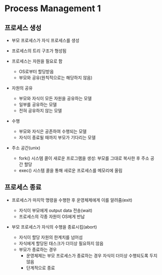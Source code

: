 # Process Management 1

## 프로세스 생성

* 부모 프로세스가 자식 프로세스를 생성

* 프로세스의 트리 구조가 형성됨

* 프로세스는 자원을 필요로 함
    * OS로부터 할당받음
    * 부모와 공유(원칙적으로는 해당하지 않음)

* 자원의 공유
    * 부모와 자식이 모든 자원을 공유하는 모델
    * 일부를 공유하는 모델
    * 전혀 공유하지 않는 모델

* 수행
    * 부모와 자식은 공존하여 수행되는 모델
    * 자식이 종료될 때까지 부모가 기다리는 모델

* 주소 공간(unix)
    * fork() 시스템 콜이 새로운 프로그램을 생성: 부모를 그대로 복사한 후 주소 공간 할당
    * exec() 시스템 콜을 통해 새로운 프로세스를 메모리에 올림

## 프로세스 종료

* 프로세스가 마지막 명령을 수행한 후 운영체제에게 이를 알려줌(exit)
    * 자식이 부모에게 output data 전송(wait)
    * 프로세스의 각종 자원이 OS에게 반납

* 부모 프로세스가 자식의 수행을 종료시킴(abort)
    * 자식이 할당 자원의 한계치를 넘어섬
    * 자식에게 할당된 태스크가 더이상 필요하지 않음
    * 부모가 종료하는 경우
        * 운영체제는 부모 프로세스가 종료하는 경우 자식이 더이상 수행되도록 두지 않음
        * 단계적으로 종료
